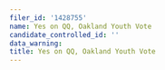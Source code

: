 ```yaml
---
filer_id: '1428755'
name: Yes on QQ, Oakland Youth Vote
candidate_controlled_id: ''
data_warning: 
title: Yes on QQ, Oakland Youth Vote
---
```

